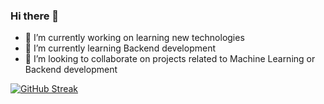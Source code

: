 ### Hi there 👋

<!--
**pk2409/pk2409** is a ✨ _special_ ✨ repository because its `README.md` (this file) appears on your GitHub profile.

Here are some ideas to get you started:-->

- 🔭 I’m currently working on learning new technologies
- 🌱 I’m currently learning Backend development
- 👯 I’m looking to collaborate on projects related to Machine Learning or Backend development


<!---[![GitHub Streak](https://streak-stats.demolab.com/?user=pk2409)](https://git.io/streak-stats)-->

[![GitHub Streak](https://streak-stats.demolab.com?user=pk2409&theme=dark&count_private=true)](https://git.io/streak-stats)
